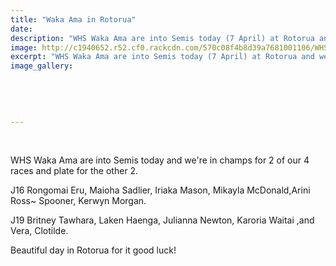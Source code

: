 ```yaml
---
title: "Waka Ama in Rotorua"
date: 
description: "WHS Waka Ama are into Semis today (7 April) at Rotorua and we're in champs for 2 of our 4 races and plate for the other 2."
image: http://c1940652.r52.cf0.rackcdn.com/570c08f4b8d39a7681001106/WHS-in-semis-at-Waka-Ama-Rotorua-7.4.16.jpg
excerpt: "WHS Waka Ama are into Semis today (7 April) at Rotorua and we're in champs for 2 of our 4 races and plate for the other 2."
image_gallery:
    
    
    
    
    
---
```


<p>&nbsp;</p>
<p><span>WHS Waka Ama are into Semis today and we're in champs for 2 of our 4 races and plate for the other 2.&nbsp;</span></p>
<p><span>J16 Rongomai Eru, Maioha Sadlier, Iriaka Mason, Mikayla McDonald,Arini Ross~ Spooner, Kerwyn Morgan.&nbsp;</span></p>
<p><span>J19 Britney Tawhara, Laken Haenga, Julianna Newton, Karoria Waitai ,and Vera, Clotilde.</span></p>
<p><span>Beautiful day in Rotorua for it good luck!</span></p>

